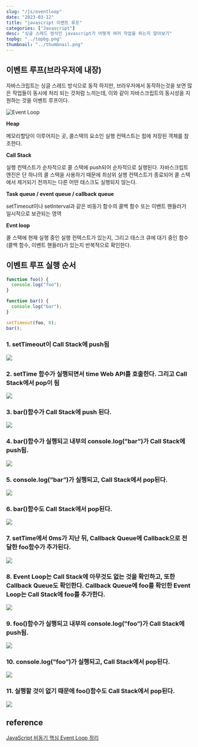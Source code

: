 ```yaml
---
slug: "/js/eventloop"
date: "2023-03-12"
title: "javascript 이벤트 루프"
categories: ["Javascript"]
desc: "싱글 스레드 방식인 javascript가 어떻게 여러 작업을 하는지 알아보기"
topbg: "../topbg.png"
thumbnail: "../thumbnail.png"
---
```


## 이벤트 루프(브라우저에 내장)

자바스크립트는 싱글 스레드 방식으로 동작 하지만, 브라우저에서 동작하는것을 보면 많은 작업들이 동시에 처리 되는 것처럼 느끼는데, 이와 같이 자바스크립트의 동시성을 지원하는 것을 이벤트 루프이다.

![Event Loop](eventloop.png)

**Heap**

메모리할당이 이루어지는 곳, 콜스택의 요소인 실행 컨텍스트는 힙에 저장된 객체를 참조한다.

**Call Stack**

실행 컨텍스트가 순차적으로 콜 스택에 push되어 순차적으로 실행된다. 자바스크립트 엔진은 단 하나의 콜 스택을 사용하기 때문에 최상위 실행 컨텍스트가 종료되어 콜 스택에서 제거되기 전까지는 다른 어떤 태스크도 실행되지 않는다.

**Task queue / event queue / callback queue**

setTimeout이나 setInterval과 같은 비동기 함수의 콜백 함수 또는 이벤트 핸들러가 일시적으로 보관되는 영역

**Evnt loop**

콜 스택에 현재 실행 중인 실행 컨텍스트가 있는지, 그리고 태스크 큐에 대기 중인 함수(콜백 함수, 이벤트 핸들러)가 있는지 반복적으로 확인한다.

## 이벤트 루프 실행 순서

```jsx
function foo() {
  console.log("foo");
}

function bar() {
  console.log("bar");
}

setTimeout(foo, 0);
bar();
```

### 1. setTimeout이 Call Stack에 push됨

![](1.png)

### 2. setTime 함수가 실행되면서 time Web API를 호출한다. 그리고 Call Stack에서 pop이 됨

![](2.png)

### 3. bar()함수가 Call Stack에 push 된다.

![](3.png)

### 4. bar()함수가 실행되고 내부의 console.log(”bar”)가 Call Stack에 push됨.

![](4.png)

### 5. console.log(”bar”)가 실행되고, Call Stack에서 pop된다.

![](5.png)

### 6. bar()함수도 Call Stack에서 pop된다.

![](6.png)

### 7. setTime에서 0ms가 지난 뒤, Callback Queue에 Callback으로 전달한 foo함수가 추가된다.

![](7.png)

### 8. Event Loop는 Call Stack에 아무것도 없는 것을 확인하고, 또한 Callback Queue도 확인한다. Callback Queue에 foo를 확인한 Event Loop는 Call Stack에 foo를 추가한다.

![](8.png)

### 9. foo()함수가 실행되고 내부의 console.log(”foo”)가 Call Stack에 push됨.

![](9.png)

### 10. console.log(”foo”)가 실행되고, Call Stack에서 pop된다.

![](10.png)

### 11. 실행할 것이 없기 때문에 foo()함수도 Call Stack에서 pop된다.

![](11.png)

## reference

[JavaScript 비동기 핵심 Event Loop 정리](https://medium.com/sjk5766/javascript-%EB%B9%84%EB%8F%99%EA%B8%B0-%ED%95%B5%EC%8B%AC-event-loop-%EC%A0%95%EB%A6%AC-422eb29231a8)
